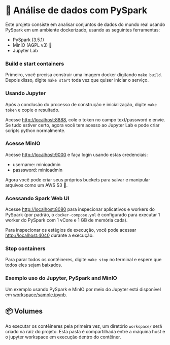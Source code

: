 # :whale: Análise de dados com PySpark
Este projeto consiste em analisar conjuntos de dados do mundo real usando PySpark em um ambiente dockerizado, usando as seguintes ferramentas:
- PySpark (3.5.1)
- MinIO (AGPL v3) :flamingo:
- Jupyter Lab

### Build e start containers
Primeiro, você precisa construir uma imagem docker digitando `make build`. Depois disso, digite `make start` toda vez que quiser iniciar o serviço.

### Usando Jupyter
Após a conclusão do processo de construção e inicialização, digite `make token` e copie o resultado.

Acesse [http://localhost:8888](http://localhost:8888), cole o token no campo text/password e envie. Se tudo estiver certo, agora você tem acesso ao Jupyter Lab e pode criar scripts python normalmente.

### Acesse MinIO
Acesse [http://localhost:9000](http://localhost:9000) e faça login usando estas credenciais:
- username: minioadmin
- passsword: minioadmin

Agora você pode criar seus próprios buckets para salvar e manipular arquivos como um AWS S3 :wine_glass:.

### Acessando Spark Web UI
Acesse [http://localhost:8080](http://localhost:8080) para inspecionar aplicativos e workers do PySpark (por padrão, o `docker-compose.yml` é configurado para executar 1 worker do PySpark com 1 vCore e 1 GB de memória cada).

Para inspecionar os estágios de execução, você pode acessar [http://localhost:4040](http://localhost:4040) durante a execução.

### Stop containers
Para parar todos os contêineres, digite `make stop` no terminal e espere que todos eles sejam baixados.

### Exemplo uso do Jupyter, PySpark and MinIO
Um exemplo usando PySpark e MinIO por meio do Jupyter está disponível em [workspace/sample.ipynb](workspace/sample.ipynb).

## :package: Volumes
Ao executar os contêineres pela primeira vez, um diretório `workspace/` será criado na raiz do projeto. Esta pasta é compartilhada entre a máquina host e o jupyter workspace em execução dentro do contêiner.

